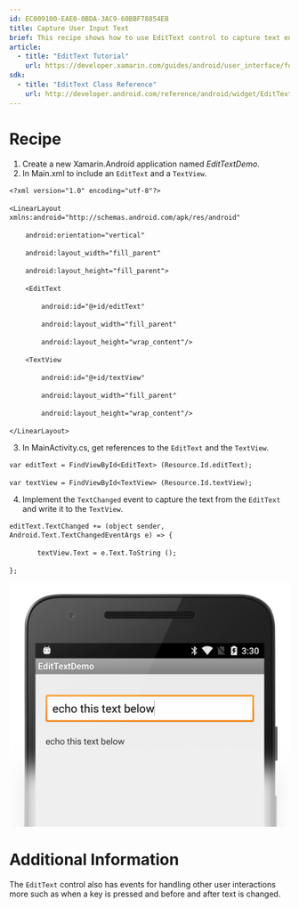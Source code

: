 ```yaml
---
id: EC009100-EAE0-0BDA-3AC9-60BBF78854EB
title: Capture User Input Text
brief: This recipe shows how to use EditText control to capture text entered by a user.
article:
  - title: "EditText Tutorial" 
    url: https://developer.xamarin.com/guides/android/user_interface/form_elements/edit_text
sdk:
  - title: "EditText Class Reference" 
    url: http://developer.android.com/reference/android/widget/EditText.html
---
```


<a name="Recipe" class="injected"></a>


# Recipe

1.  Create a new Xamarin.Android application named *EditTextDemo*.
2.  In Main.xml to include an `EditText` and a `TextView`.


```
<?xml version="1.0" encoding="utf-8"?>

<LinearLayout xmlns:android="http://schemas.android.com/apk/res/android"

    android:orientation="vertical"

    android:layout_width="fill_parent"

    android:layout_height="fill_parent">

    <EditText

        android:id="@+id/editText"

        android:layout_width="fill_parent"

        android:layout_height="wrap_content"/>

    <TextView

        android:id="@+id/textView"

        android:layout_width="fill_parent"

        android:layout_height="wrap_content"/>  

</LinearLayout>
```

<ol start="3">
  <li>In MainActivity.cs, get references to the <code>EditText</code> and the <code>TextView</code>.</li>
</ol>


```
var editText = FindViewById<EditText> (Resource.Id.editText);

var textView = FindViewById<TextView> (Resource.Id.textView);
```

<ol start="4">
  <li>Implement the <code>TextChanged</code> event to capture the text from the <code>EditText</code> and write it to the <code>TextView</code>.</li>
</ol>


```
editText.TextChanged += (object sender, Android.Text.TextChangedEventArgs e) => {

       textView.Text = e.Text.ToString ();

};
```

![](Images/capture-user-input-text-01.png )

 <a name="Additional_Information" class="injected"></a>


# Additional Information

The `EditText` control also has events for handling other user interactions
more such as when a key is pressed and before and after text is changed.

